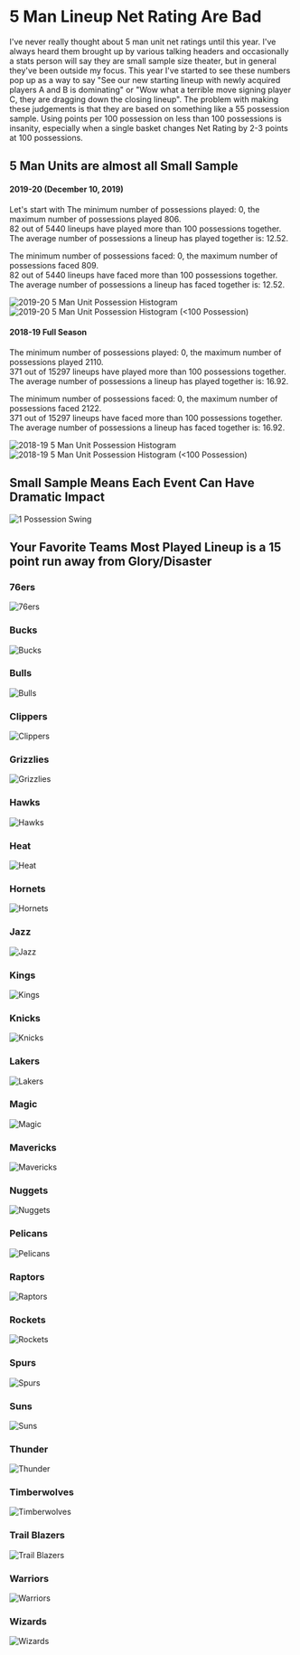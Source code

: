 # 5 Man Lineup Net Rating Are Bad

I've never really thought about 5 man unit net ratings until this year. I've always heard them brought up by various
talking headers and occasionally a stats person will say they are small sample size theater, but in general they've been
outside my focus. This year I've started to see these numbers pop up as a way to say "See our new starting lineup with
newly acquired players A and B is dominating" or "Wow what a terrible move signing player C, they are dragging down the closing lineup".
The problem with making these judgements is that they are based on something like a 55 possession sample. Using points per 100 possession
on less than 100 possessions is insanity, especially when a single basket changes Net Rating by 2-3 points at 100 possessions.

## 5 Man Units are almost all Small Sample

#### 2019-20 (December 10, 2019)
Let's start with
The minimum number of possessions played: 0, the maximum number of possessions played 806. <br />
82 out of 5440 lineups have played more than 100 possessions together. <br />
The average number of possessions a lineup has played together is: 12.52. <br />


The minimum number of possessions faced: 0, the maximum number of possessions faced 809. <br />
82 out of 5440 lineups have faced more than 100 possessions together. <br />
The average number of possessions a lineup has faced together is: 12.52. <br />

![2019-20 5 Man Unit Possession Histogram](plots/PossessionHisto1920.png)
![2019-20 5 Man Unit Possession Histogram (<100 Possession)](plots/PossessionHisto1920_100.png)

#### 2018-19 Full Season
The minimum number of possessions played: 0, the maximum number of possessions played 2110. <br />
371 out of 15297 lineups have played more than 100 possessions together. <br />
The average number of possessions a lineup has played together is: 16.92. <br />


The minimum number of possessions faced: 0, the maximum number of possessions faced 2122. <br />
371 out of 15297 lineups have faced more than 100 possessions together. <br />
The average number of possessions a lineup has faced together is: 16.92. <br />

![2018-19 5 Man Unit Possession Histogram](plots/PossessionHisto1819.png)
![2018-19 5 Man Unit Possession Histogram (<100 Possession)](plots/PossessionHisto1819_100.png)

## Small Sample Means Each Event Can Have Dramatic Impact

![1 Possession Swing](plots/OnePossessionSwing.png)

## Your Favorite Teams Most Played Lineup is a 15 point run away from Glory/Disaster

### 76ers
![76ers](plots/76ers.png)

### Bucks
![Bucks](plots/Bucks.png)

### Bulls
![Bulls](plots/Bulls.png)

### Clippers
![Clippers](plots/Clippers.png)

### Grizzlies
![Grizzlies](plots/Grizzlies.png)

### Hawks
![Hawks](plots/Hawks.png)

### Heat
![Heat](plots/Heat.png)

### Hornets
![Hornets](plots/Hornets.png)

### Jazz
![Jazz](plots/Jazz.png)

### Kings
![Kings](plots/Kings.png)

### Knicks
![Knicks](plots/Knicks.png)

### Lakers
![Lakers](plots/Lakers.png)

### Magic
![Magic](plots/Magic.png)

### Mavericks
![Mavericks](plots/Mavericks.png)

### Nuggets
![Nuggets](plots/Nuggets.png)

### Pelicans
![Pelicans](plots/Pelicans.png)

### Raptors
![Raptors](plots/Raptors.png)

### Rockets
![Rockets](plots/Rockets.png)

### Spurs
![Spurs](plots/Spurs.png)

### Suns
![Suns](plots/Suns.png)

### Thunder
![Thunder](plots/Thunder.png)

### Timberwolves
![Timberwolves](plots/Timberwolves.png)

### Trail Blazers
![Trail Blazers](plots/Trail_Blazers.png)

### Warriors
![Warriors](plots/Warriors.png)

### Wizards
![Wizards](plots/Wizards.png)

